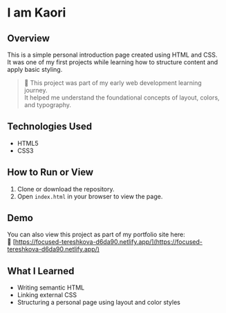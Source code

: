 # I am Kaori

## Overview
This is a simple personal introduction page created using HTML and CSS.  
It was one of my first projects while learning how to structure content and apply basic styling.

> 🧠 This project was part of my early web development learning journey.  
> It helped me understand the foundational concepts of layout, colors, and typography.

## Technologies Used
- HTML5  
- CSS3

## How to Run or View
1. Clone or download the repository.
2. Open `index.html` in your browser to view the page.

## Demo
You can also view this project as part of my portfolio site here:  
🔗 [https://focused-tereshkova-d6da90.netlify.app/](https://focused-tereshkova-d6da90.netlify.app/)

## What I Learned
- Writing semantic HTML  
- Linking external CSS  
- Structuring a personal page using layout and color styles
